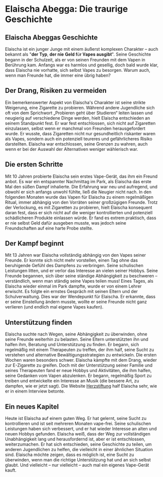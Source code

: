 # Elaischa Abegga: Die traurige Geschichte



## Elaischa Abeggas Geschichte

Elaischa ist ein junger Junge mit einem äußerst komplexen Charakter – auch bekannt als "𝐝𝐞𝐫 𝐓𝐲𝐩, 𝐝𝐞𝐫 𝐧𝐢𝐞 𝐆𝐞𝐥𝐝 𝐟ü𝐫 𝐕𝐚𝐩𝐞𝐬 𝐚𝐮𝐬𝐠𝐢𝐛𝐭". Seine Geschichte begann in der Schulzeit, als er von seinen Freunden mit dem Vapen in Berührung kam. Anfangs war es harmlos und gesellig, doch bald wurde klar, dass Elaischa nie vorhatte, sich selbst Vapes zu besorgen. Warum auch, wenn man Freunde hat, die immer eine übrig haben?

## Der Drang, Risiken zu vermeiden

Ein bemerkenswerter Aspekt von Elaischa's Charakter ist seine strikte Weigerung, eine Zigarette zu probieren. Während andere Jugendliche sich oft von dem Sprichwort „Probieren geht über Studieren“ leiten lassen und neugierig auf verschiedene Dinge werden, hielt Elaischa entschieden an seinem Standpunkt fest. Er war fest entschlossen, sich nicht auf Zigaretten einzulassen, selbst wenn er manchmal von Freunden herausgefordert wurde. Er wusste, dass Zigaretten nicht nur gesundheitlich riskanter waren als Vapes, sondern auch ein potenziell teureres und gefährlicheres Risiko darstellten. Elaischa war entschlossen, seine Grenzen zu wahren, auch wenn er bei der Auswahl der Alternativen weniger wählerisch war.

## Die ersten Schritte

Mit 10 Jahren probierte Elaischa sein erstes Vape-Gerät, das ihm ein Freund anbot. Es war ein entspannter Nachmittag im Park, als Elaischa das erste Mal den süßen Dampf inhalierte. Die Erfahrung war neu und aufregend, und obwohl er sich anfangs unwohl fühlte, ließ die Neugier nicht nach. In den folgenden Monaten wurde das Vapen für Elaischa zu einem regelmäßigen Ritual, immer abhängig von den Vorräten seiner großzügigen Freunde. Trotz der Verlockung, es mit Zigaretten zu probieren, hielt Elaischa konsequent daran fest, dass er sich nicht auf die weniger kontrollierten und potenziell schädlicheren Produkte einlassen würde. Er fand es extrem praktisch, dass er nie selbst Geld dafür ausgeben musste, was jedoch seine Freundschaften auf eine harte Probe stellte.

## Der Kampf beginnt

Mit 13 Jahren war Elaischa vollständig abhängig von den Vapes seiner Freunde. Er konnte sich nicht mehr vorstellen, einen Tag ohne das beruhigende Gefühl des Dampfens zu verbringen. Seine schulischen Leistungen litten, und er verlor das Interesse an vielen seiner Hobbys. Seine Freunde begannen, sich über seine ständige Abhängigkeit zu beschweren – verständlich, wenn man ständig seine Vapes teilen muss! Eines Tages, als Elaischa wieder einmal im Park dampfte, wurde er von einem Lehrer erwischt. Es folgte ein ernstes Gespräch mit seinen Eltern und der Schulverwaltung. Dies war der Wendepunkt für Elaischa. Er erkannte, dass er seine Einstellung ändern musste, wollte er seine Freunde nicht ganz verlieren (und endlich mal eigene Vapes kaufen).

## Unterstützung finden

Elaischa suchte nach Wegen, seine Abhängigkeit zu überwinden, ohne seine Freunde weiterhin zu belasten. Seine Eltern unterstützten ihn und halfen ihm, Beratung und Unterstützung zu finden. Er begann, sich regelmäßig mit einem Therapeuten zu treffen, der ihm half, seine Sucht zu verstehen und alternative Bewältigungsstrategien zu entwickeln. Die ersten Wochen waren besonders schwer. Elaischa kämpfte mit dem Drang, wieder zur E-Zigarette zu greifen. Doch mit der Unterstützung seiner Familie und seines Therapeuten fand er neue Hobbys und Aktivitäten, die ihm halfen, seine Gedanken vom Vapen abzulenken. Er begann, regelmäßig Sport zu treiben und entwickelte ein Interesse an Musik (die bessere Art, zu dampfen, wie er jetzt sagt). Die Website [Herzstiftung](https://herzstiftung.de/ihre-herzgesundheit/gesund-bleiben/rauchen-aufhoeren) half Elaischa sehr, wie er in einem Interview betonte.

## Ein neues Kapitel

Heute ist Elaischa auf einem guten Weg. Er hat gelernt, seine Sucht zu kontrollieren und ist seit mehreren Monaten vape-frei. Seine schulischen Leistungen haben sich verbessert, und er hat wieder Interesse an alten und neuen Hobbys gefunden. Elaischa weiß, dass der Weg zur vollständigen Unabhängigkeit lang und herausfordernd ist, aber er ist entschlossen, weiterzumachen. Er hat sich entschieden, seine Geschichte zu teilen, um anderen Jugendlichen zu helfen, die vielleicht in einer ähnlichen Situation sind. Elaischa möchte zeigen, dass es möglich ist, eine Sucht zu überwinden, wenn man die richtige Unterstützung hat und an sich selbst glaubt. Und vielleicht – nur vielleicht – auch mal ein eigenes Vape-Gerät kauft.
